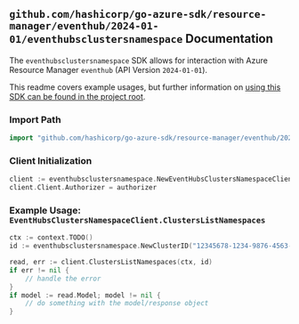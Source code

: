 
## `github.com/hashicorp/go-azure-sdk/resource-manager/eventhub/2024-01-01/eventhubsclustersnamespace` Documentation

The `eventhubsclustersnamespace` SDK allows for interaction with Azure Resource Manager `eventhub` (API Version `2024-01-01`).

This readme covers example usages, but further information on [using this SDK can be found in the project root](https://github.com/hashicorp/go-azure-sdk/tree/main/docs).

### Import Path

```go
import "github.com/hashicorp/go-azure-sdk/resource-manager/eventhub/2024-01-01/eventhubsclustersnamespace"
```


### Client Initialization

```go
client := eventhubsclustersnamespace.NewEventHubsClustersNamespaceClientWithBaseURI("https://management.azure.com")
client.Client.Authorizer = authorizer
```


### Example Usage: `EventHubsClustersNamespaceClient.ClustersListNamespaces`

```go
ctx := context.TODO()
id := eventhubsclustersnamespace.NewClusterID("12345678-1234-9876-4563-123456789012", "example-resource-group", "clusterName")

read, err := client.ClustersListNamespaces(ctx, id)
if err != nil {
	// handle the error
}
if model := read.Model; model != nil {
	// do something with the model/response object
}
```
